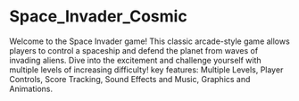 # Space_Invader_Cosmic
Welcome to the Space Invader game! This classic arcade-style game allows players to control a spaceship and defend the planet from waves of invading aliens. Dive into the excitement and challenge yourself with multiple levels of increasing difficulty!
key features: Multiple Levels, Player Controls, Score Tracking, Sound Effects and Music, Graphics and Animations.
